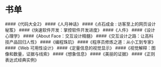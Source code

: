 # 书单
####《代码大全2》
####《人月神话》
####《点石成金 : 访客至上的网页设计秘笈》
####《快速软件开发：掌控软件开发进度》
####《人件》
####《设计心理学》
####《About Face：交互设计精髓》
####《交互设计之路：让高科技产品回归人性》
####《编程珠玑》
####《程序员修炼之道：从小工到专家》
####《Web 可用性设计》
####《定量信息的视觉显示》
####《视觉解释：图像和数量，证据与线索》
####《想象信息》
####《美丽的证据》
####《正则表达式经典实例》